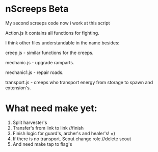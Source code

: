 # nScreeps Beta
My second screeps code now i work at this script

Action.js It contains all functions for fighting.

I think other files understandable in the name besides:

creep.js - similar functions for the creeps.

mechanic.js - upgrade ramparts.

mechanic1.js - repair roads.

transport.js - creeps who transport energy from storage to spawn and extension's.

# What need make yet:
1. Split harvester's
2. Transfer's from link to link //finish
3. Finish logic for guard's, archer's and healer's! =)
4. If there is no transport. Scout change role.//delete scout
5. And need make tap to flag's

